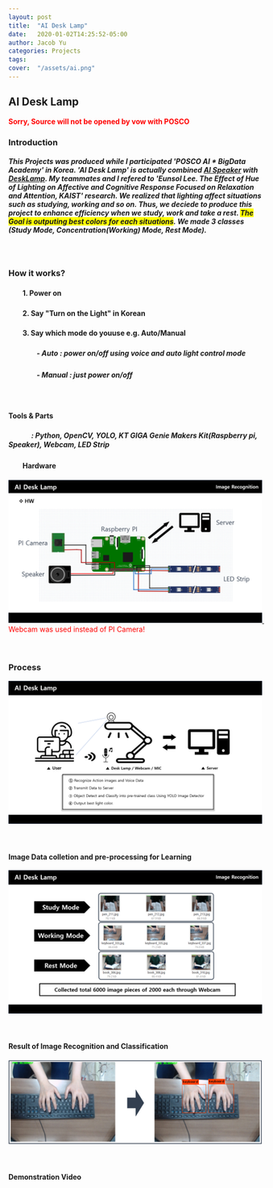 ```yaml
---
layout: post
title:  "AI Desk Lamp"
date:   2020-01-02T14:25:52-05:00
author: Jacob Yu
categories: Projects
tags:	
cover:  "/assets/ai.png"
---
```


## AI Desk Lamp
<span style="color:red">**Sorry, Source will not be opened by vow with POSCO**</span>


### Introduction
##### This Projects was produced while I participated  'POSCO AI * BigData Academy' in Korea. 'AI Desk Lamp' is actually combined <u>AI Speaker</u> with <u>DeskLamp</u>. My teammates and I refered to '<i>Eunsol Lee. The Effect of Hue of Lighting on Affective and Cognitive Response Focused on Relaxation and Attention, KAIST</i>' research. We realized that lighting affect situations such as studying, working and so on. Thus, we deciede to produce this project to enhance efficiency when we study, work and take a rest. <span style="background-color:yellow">The Goal is outputing best colors for each situations</span>. We made 3 classes (Study Mode, Concentration(Working) Mode, Rest Mode).




　
　
### How it works?
#### 　　1. Power on
#### 　　2. Say "Turn on the Light" in Korean
#### 　　3. Say which mode do youuse e.g. Auto/Manual
##### 　　　　- Auto : power on/off using voice and auto light control mode
##### 　　　　- Manual : just power on/off



　
　
#### Tools & Parts
##### 　　　 : Python, OpenCV, YOLO, KT GIGA Genie Makers Kit(Raspberry pi, Speaker), Webcam, LED Strip

#### 　　Hardware
<a href="/assets/AI_Desk_Lamp/2_hardware.png" data-lightbox="roadtrip">
	<img src="/assets/AI_Desk_Lamp/2_hardware.png" title="test_lightbox">
</a>
<span style="color:red">　　　　Webcam was used instead of PI Camera!</span>


　
　
### Process
<a href="/assets/AI_Desk_Lamp/1_intro.png" data-lightbox="roadtrip">
	<img src="/assets/AI_Desk_Lamp/1_intro.png" title="test_lightbox">
</a>





　
　
#### Image Data colletion and pre-processing for Learning
<a href="/assets/AI_Desk_Lamp/3_imagedata.png" data-lightbox="roadtrip">
	<img src="/assets/AI_Desk_Lamp/3_imagedata.png" title="test_lightbox">
</a>



　
　
#### Result of Image Recognition and Classification
<a href="/assets/AI_Desk_Lamp/4_result.png" data-lightbox="roadtrip">
	<img src="/assets/AI_Desk_Lamp/4_result.png" title="test_lightbox">
</a>



　
　
#### Demonstration Video 